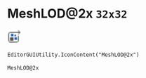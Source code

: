# MeshLOD@2x `32x32`
<img src="/img/MeshLOD.png" width=32 height=32>

``` CSharp
EditorGUIUtility.IconContent("MeshLOD@2x")
```
```
MeshLOD@2x
```
